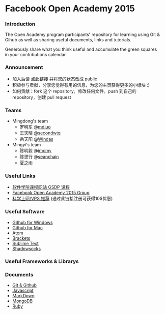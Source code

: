 # Facebook Open Academy 2015

### Introduction

The Open Academy program participants' repository for learning using Git & Gihub as well as sharing useful documents, links and tutorials.

Generously share what you think useful and accumulate the green squares in your contributions calendar.

### Announcement

* 加入后请 [点此链接](https://github.com/orgs/scuol/people) 并将您的状态改成 public
* 积极参与贡献，分享您觉得有用的信息，为您的主页获得更多的小绿块 :)
* 如何贡献：fork 这个 repository，修改任何文件，push 到自己的 repository，创建 pull request

### Teams

* Mingdong's team
  * 罗明东 @[mdluo](https://github.com/mdluo)
  * 王天晴 @[secondwtq](https://github.com/secondwtq)
  * 岳天阳 @[Windas](https://github.com/Windas)
* Mingyi's team
  * 陈明毅 @[imcmy](https://github.com/imcmy)
  * 陈思行 @[seanchain](https://github.com/seanchain)
  * 夏之雨

### Useful Links

* [软件学院课程网站 GSDP 课程](http://swjx.scu.edu.cn/moodle/course/view.php?id=6322)
* [Facebook Open Academy 2015 Group](https://www.facebook.com/groups/1382084198753265/)
* [科学上网/VPS 推荐](https://www.digitalocean.com/?refcode=e3acd48547b7) (通过此链接注册可获得10$优惠)

### Useful Software

* [Github for Windows](https://windows.github.com/)
* [Github for Mac](https://mac.github.com/)
* [Atom](https://atom.io/)
* [Brackets](http://brackets.io/)
* [Sublime Text](http://www.sublimetext.com/3)
* [Shadowsocks](http://shadowsocks.org/)

### Useful Frameworks & Librarys


### Documents

* [Git & Github](https://github.com/scuol/open-academy-2015/blob/master/document/git.md)
* [Javascript](https://github.com/scuol/open-academy-2015/blob/master/document/javascript.md)
* [MarkDown](https://github.com/scuol/open-academy-2015/blob/master/document/markdown.md)
* [MongoDB](https://github.com/scuol/open-academy-2015/blob/master/document/mongodb.md)
* [Ruby](https://github.com/scuol/open-academy-2015/blob/master/document/ruby.md)
